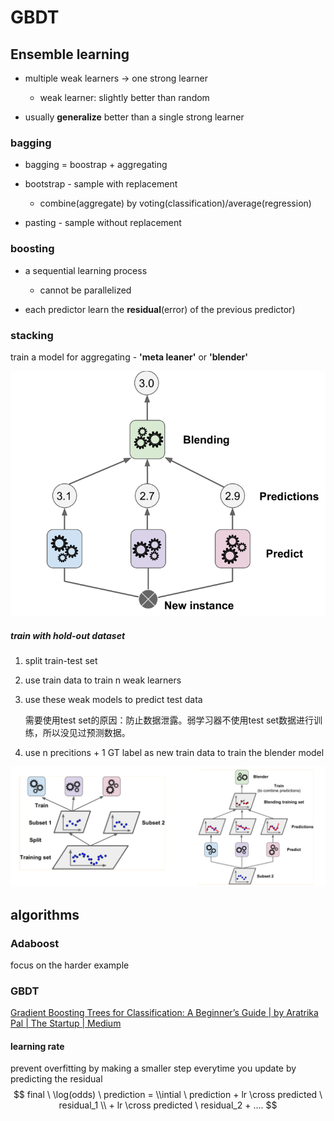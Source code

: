 # GBDT

## Ensemble learning

- multiple weak learners -> one strong learner
  - weak learner: slightly better than random

- usually **generalize** better than a single strong learner



### bagging

- bagging = boostrap + aggregating
- bootstrap - sample with replacement
  - combine(aggregate) by voting(classification)/average(regression)

- pasting - sample without replacement

### boosting

- a sequential learning process
  - cannot be parallelized

- each predictor learn the **residual**(error) of the previous predictor)



### stacking

train a model for aggregating - **'meta leaner'** or **'blender'**

![Stacking — Machine learning book](gbdt.assets/stacking1.png)

##### train with hold-out dataset

1. split train-test set

2. use train data to train n weak learners 

3. use these weak models to predict test data

   需要使用test set的原因：防止数据泄露。弱学习器不使用test set数据进行训练，所以没见过预测数据。

4. use n precitions + 1 GT label as new train data to train the blender model

![machine learning - Stacking without splitting data - Cross Validated](gbdt.assets/K7tyy.png)

## algorithms

### Adaboost

focus on the harder example 

### GBDT

 [Gradient Boosting Trees for Classification: A Beginner’s Guide | by Aratrika Pal | The Startup | Medium](https://medium.com/swlh/gradient-boosting-trees-for-classification-a-beginners-guide-596b594a14ea) 

#### learning rate

prevent overfitting by making a smaller step everytime you update by predicting the residual
$$
final \ \log(odds) \ prediction = \\intial \ prediction + lr \cross predicted \ residual_1 \\ + lr \cross predicted \ residual_2 + ....
$$

## 